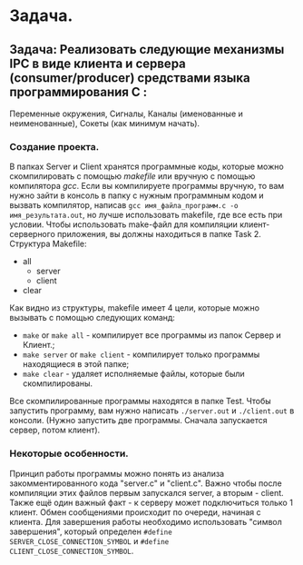 # Задача.
## Задача: Реализовать следующие механизмы IPC в виде клиента и сервера (consumer/producer) средствами языка программирования C :  

Переменные окружения, Сигналы, Каналы (именованные и неименованные), Сокеты (как минимум начать).  

### Создание проекта.

В папках Server и Client хранятся программные коды, которые можно скомпилировать с помощью _makefile_ или вручную с помощью компилятора _gcc_. Если вы компилируете программы вручную, то вам нужно зайти в консоль в папку с нужным программным кодом и вызвать компилятор, написав `gcc имя_файла_программ.c -o имя_результата.out`, но лучше использовать makefile, где все есть при условии. Чтобы использовать make-файл для компиляции клиент-серверного приложения, вы должны находиться в папке Task 2.
Структура Makefile:
+ all
    + server
    + client
+ clear

Как видно из структуры, makefile имеет 4 цели, которые можно вызывать с помощью следующих команд:
+ `make` or `make all` - компилирует все программы из папок Сервер и Клиент.;
+ `make server` or `make client` - компилирует только программы находящиеся в этой папке;
+ `make clear` - удаляет исполняемые файлы, которые были скомпилированы.

Все скомпилированные программы находятся в папке Test. Чтобы запустить программу, вам нужно написать `./server.out` и `./client.out` в консоли. (Нужно запустить две программы. Сначала запускается сервер, потом клиент).
### Некоторые особенности.

Принцип работы программы можно понять из анализа закомментированного кода "server.c" и "client.c". Важно чтобы после компиляции этих файлов первым запускался server, а вторым - client. Также ещё один важный факт - к серверу может подключиться только 1 клиент. Обмен сообщениями происходит по очереди, начиная с клиента. Для завершения работы необходимо использовать "символ завершения", который определен `#define SERVER_CLOSE_CONNECTION_SYMBOL` и `#define CLIENT_CLOSE_CONNECTION_SYMBOL`.  
